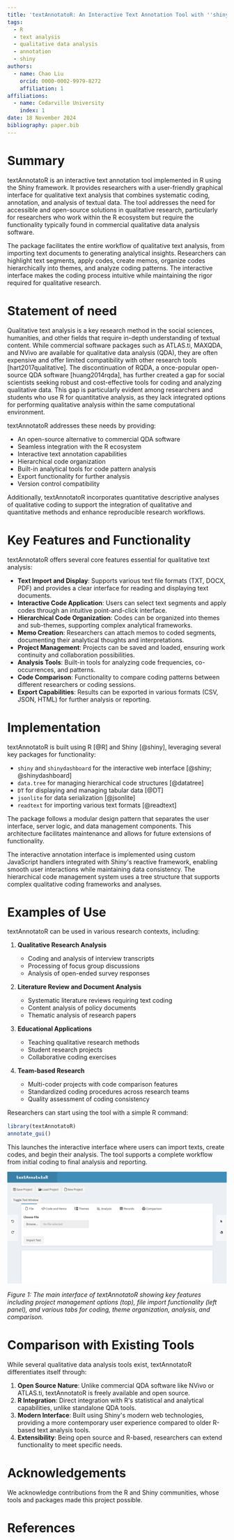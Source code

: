 ```yaml
---
title: 'textAnnotatoR: An Interactive Text Annotation Tool with ''shiny'' GUI'
tags:
  - R
  - text analysis
  - qualitative data analysis
  - annotation
  - shiny
authors:
  - name: Chao Liu
    orcid: 0000-0002-9979-8272
    affiliation: 1
affiliations:
  - name: Cedarville University
    index: 1
date: 18 November 2024
bibliography: paper.bib
---
```


# Summary

 textAnnotatoR is an interactive text annotation tool implemented in R using the Shiny framework. It provides researchers with a user-friendly graphical interface for qualitative text analysis that combines systematic coding, annotation, and analysis of textual data. The tool addresses the need for accessible and open-source solutions in qualitative research, particularly for researchers who work within the R ecosystem but require the functionality typically found in commercial qualitative data analysis software.

The package facilitates the entire workflow of qualitative text analysis, from importing text documents to generating analytical insights. Researchers can highlight text segments, apply codes, create memos, organize codes hierarchically into themes, and analyze coding patterns. The interactive interface makes the coding process intuitive while maintaining the rigor required for qualitative research.

# Statement of need

Qualitative text analysis is a key research method in the social sciences, humanities, and other fields that require in-depth understanding of textual content. While commercial software packages such as ATLAS.ti, MAXQDA, and NVivo are available for qualitative data analysis (QDA), they are often expensive and offer limited compatibility with other research tools [hart2017qualitative]. The discontinuation of RQDA, a once-popular open-source QDA software [huang2014rqda], has further created a gap for social scientists seeking robust and cost-effective tools for coding and analyzing qualitative data. This gap is particularly evident among researchers and students who use R for quantitative analysis, as they lack integrated options for performing qualitative analysis within the same computational environment.

textAnnotatoR addresses these needs by providing:

- An open-source alternative to commercial QDA software
- Seamless integration with the R ecosystem
- Interactive text annotation capabilities
- Hierarchical code organization
- Built-in analytical tools for code pattern analysis
- Export functionality for further analysis
- Version control compatibility

Additionally, textAnnotatoR incorporates quantitative descriptive analyses of qualitative coding to support the integration of qualitative and quantitative methods and enhance reproducible research workflows.

# Key Features and Functionality

textAnnotatoR offers several core features essential for qualitative text analysis:

- **Text Import and Display**: Supports various text file formats (TXT, DOCX, PDF) and provides a clear interface for reading and displaying text documents.
- **Interactive Code Application**: Users can select text segments and apply codes through an intuitive point-and-click interface.
- **Hierarchical Code Organization**: Codes can be organized into themes and sub-themes, supporting complex analytical frameworks.
- **Memo Creation**: Researchers can attach memos to coded segments, documenting their analytical thoughts and interpretations.
- **Project Management**: Projects can be saved and loaded, ensuring work continuity and collaboration possibilities.
- **Analysis Tools**: Built-in tools for analyzing code frequencies, co-occurrences, and patterns.
- **Code Comparison**: Functionality to compare coding patterns between different researchers or coding sessions.
- **Export Capabilities**: Results can be exported in various formats (CSV, JSON, HTML) for further analysis or reporting.

# Implementation

textAnnotatoR is built using R [@R] and Shiny [@shiny], leveraging several key packages for functionality:

- `shiny` and `shinydashboard` for the interactive web interface [@shiny; @shinydashboard]
- `data.tree` for managing hierarchical code structures [@datatree]
- `DT` for displaying and managing tabular data [@DT]
- `jsonlite` for data serialization [@jsonlite]
- `readtext` for importing various text formats [@readtext]

 The package follows a modular design pattern that separates the user interface, server logic, and data management components. This architecture facilitates maintenance and allows for future extensions of functionality.

The interactive annotation interface is implemented using custom JavaScript handlers integrated with Shiny's reactive framework, enabling smooth user interactions while maintaining data consistency. The hierarchical code management system uses a tree structure that supports complex qualitative coding frameworks and analyses.

# Examples of Use

textAnnotatoR can be used in various research contexts, including:

1. **Qualitative Research Analysis**
   - Coding and analysis of interview transcripts
   - Processing of focus group discussions
   - Analysis of open-ended survey responses

2. **Literature Review and Document Analysis**
   - Systematic literature reviews requiring text coding
   - Content analysis of policy documents
   - Thematic analysis of research papers

3. **Educational Applications**
   - Teaching qualitative research methods
   - Student research projects
   - Collaborative coding exercises

4. **Team-based Research**
   - Multi-coder projects with code comparison features
   - Standardized coding procedures across research teams
   - Quality assessment of coding consistency

Researchers can start using the tool with a simple R command:

```r
library(textAnnotatoR)
annotate_gui()
```

This launches the interactive interface where users can import texts, create codes, and begin their analysis. The tool supports a complete workflow from initial coding to final analysis and reporting.

![textAnnotatoR main interface showing the project management toolbar, text import panel, and various analysis tabs for coding and analysis](./man/figures/interface_overview.png)

*Figure 1: The main interface of textAnnotatoR showing key features including project management options (top), file import functionality (left panel), and various tabs for coding, theme organization, analysis, and comparison.*

# Comparison with Existing Tools

While several qualitative data analysis tools exist, textAnnotatoR differentiates itself through:

1. **Open Source Nature**: Unlike commercial QDA software like NVivo or ATLAS.ti, textAnnotatoR is freely available and open source.
2. **R Integration**: Direct integration with R's statistical and analytical capabilities, unlike standalone QDA tools.
3. **Modern Interface**: Built using Shiny's modern web technologies, providing a more contemporary user experience compared to older R-based text analysis tools.
4. **Extensibility**: Being open source and R-based, researchers can extend functionality to meet specific needs.

# Acknowledgements

We acknowledge contributions from the R and Shiny communities, whose tools and packages made this project possible. 

# References
